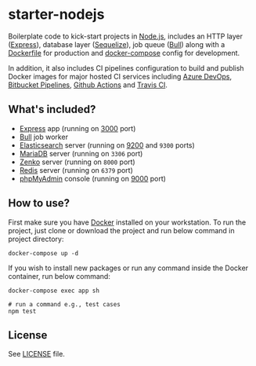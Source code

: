 # starter-nodejs

Boilerplate code to kick-start projects in [Node.js](https://nodejs.org/), includes an HTTP layer ([Express](https://expressjs.com/)), database layer ([Sequelize](https://sequelize.org/)), job queue ([Bull](https://optimalbits.github.io/bull/)) along with a [Dockerfile](https://docs.docker.com/engine/reference/builder/) for production and [docker-compose](https://docs.docker.com/compose/) config for development.

In addition, it also includes CI pipelines configuration to build and publish Docker images for major hosted CI services including [Azure DevOps](https://azure.microsoft.com/en-in/services/devops/), [Bitbucket Pipelines](https://bitbucket.org/product/features/pipelines), [Github Actions](https://github.com/features/actions) and [Travis CI](https://www.travis-ci.com/).

## What's included?

- [Express](https://expressjs.com/) app (running on [3000](http://localhost:3000/) port)
- [Bull](https://optimalbits.github.io/bull/) job worker
- [Elasticsearch](https://www.elastic.co/elastic-stack/) server (running on [9200](http://localhost:9200/) and `9300` ports)
- [MariaDB](https://mariadb.org/) server (running on `3306` port)
- [Zenko](https://www.zenko.io/cloudserver/) server (running on `8000` port)
- [Redis](https://redis.io/) server (running on `6379` port)
- [phpMyAdmin](https://www.phpmyadmin.net/) console (running on [9000](http://localhost:9000/) port)

## How to use?

First make sure you have [Docker](https://www.docker.com/) installed on your workstation.
To run the project, just clone or download the project and run below command in project directory:

```shell
docker-compose up -d
```

If you wish to install new packages or run any command inside the Docker container, run below command:

```shell
docker-compose exec app sh

# run a command e.g., test cases
npm test
```

## License

See [LICENSE](LICENSE) file.
